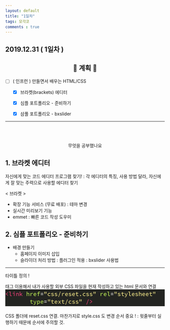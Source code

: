 ```yaml
---
layout: default
title: "1일차"
tags: 모각코
comments : true
---
```


## 2019.12.31 ( 1일차 )

## <center>📝 계획 📝</center>  

- [ ] ( 인프런 ) 만들면서 배우는 HTML/CSS
    - [x] 브라켓(brackets) 에디터
    - [x] 심플 포트폴리오 - 준비하기
    - [x] 삼풀 포트폴리오 - bxslider


***
<br>
<br>
<br>
 <center>무엇을 공부했나요</center>  

## 1. 브라켓 에디터
자신에게 맞는 코드 에디터 프로그램 찾기! : 각 에디터의 특징, 사용 방법 달라, 자신에게 잘 맞는 주력으로 사용할 에디터 찾기

< 브라켓 >
- 확장 기능 서비스 (무료 배포) : 테마 변경
- 실시간 미리보기 기능
- emmet : 빠른 코드 작성 도우미

## 2. 심플 포트폴리오 - 준비하기
- 배경 만들기
    - 홈페이지 이미지 삽입
    - 슬라이더 처리 방법 : 플러그인 적용 : bxslider 사용법

***
타이틀 정의 !  
<link> 태그 이용해서 내가 사용할 외부 CSS 파일을 현재 작성하고 있는 html 문서와 연결

<center><img src="https://github.com/DobiIsFree/DobiIsFree.github.io/blob/master/photos/day1/photo1.jpeg?raw=true" width="523" height="53"></center>

<br>
CSS 폴더에 reset.css 연결. 마찬가지로 style.css 도 변경  
순서 중요 ! : 윗줄부터 실행하기 때문에 순서에 주의할 것.

 
<br>
<br>
<br>
